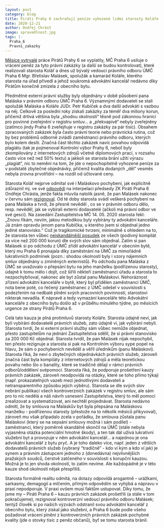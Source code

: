 ```yaml
---
layout: post
category: blog
title: Piráti Prahy 6 zachraňují peníze vyhozené lidmi starosty Koláře za tzv. právní plagiáty a donutili starostova kamaráda odstranit advokátní kancelář pryč z obecního bytu
date: 2020-12-21
author: Ondřej Chrást
image: spravedlnost.jpg
tags: |-
  Praha_6
  Pravni_zakazky
---
```


[Měsíce vytrvalé](https://praha6.pirati.cz/aktuality/pravni-zakazky.html) práce Pirátů Prahy 6 se vyplatily, MČ Praha 6 usiluje o vrácení peněz za tyto právní zakázky (a další se budou kontrolovat), které realizovali starosta Kolář a dnes už bývalý vedoucí právního odboru ÚMČ Praha 6 Mgr. Břetislav Malásek, spolužák a kamarád Koláře, kterého starosta na úřad přivedl a jehož soukromá advokátní kancelář nedávno díky Pirátům konečně zmizela z obecního bytu.

Předmětné externí právní služby byly objednány v době působení pana Maláska  v právním odboru ÚMČ Praha 6. Významnými dodavateli se stali spolužák Maláska a Koláře JUDr. Petr Kubíček a dva další advokáti s vazbou na něj. Celkově za poslední roky získali zakázky za téměř dva miliony korun, přičemž drtivá většina byla „shodou okolností“ těsně pod zákonnou hranicí pro povinné zveřejnění v registru smluv… a „překvapivě“ nebyly zveřejněny (zatímco jindy Praha 6 zveřejňuje v registru zakázky za pár tisíc). Obsahem zpracovaných zakázek byla často právní teorie nebo právnická rutina, což by bez problémů odborně zvládli zaměstnanci právního odboru, kterých bylo kolem desíti. Značná část těchto zakázek navíc povahou odpovídá plagiátu (tak je pojmenoval Kontrolní výbor Prahy 6, neboť byly zkompilovány z internetových zdrojů včetně diplomových prací, v rozsahu často více než než 50% textu) a jakkoli se starosta brání užití výrazu „plagiát“, nic to nemění na tom, že jde o nepochopitelně vyhozené peníze za v podstatě zbytečné objednávky, přičemž kvalita dodaných „děl“ vesměs nebyla zrovna prvotřídní – na rozdíl od účtované ceny.

Starosta Kolář nejprve odmítal své i Maláskovo pochybení, jak explicitně zdůraznil mj. ve své [odpovědi](https://www.praha6.cz/export/1822/interpelace/Z12_008_2020_Redig.pdf) na interpelaci předsedy ZK Piráti Praha 6 Ondřeje Chrásta, jenže fakta mluvila natolik jasně, že pan Malásek nakonec v červnu sám [rezignoval](https://praha6.pirati.cz/aktuality/pravni-zakazky.html). Od té doby starosta svádí veškerá pochybení na pana  Maláska a tvrdí, že přesně nevěděl , co se v právním odboru dělo, resp. nevěděl, jak se vybírali externí dodavatelé (ačkoli má právní odbor ve své gesci). Na zasedání Zastupitelstva MČ 14. 05. 2020 starosta řekl: „Znovu říkám, nevím, jakou metodikou byly vybírány ty advokátní kanceláře. Já znám opravdu jenom pana Kubíčka, u kterého jsem si objednal jedno jediné stanovisko.“ Což je tragikomické tvrzení, minimálně s ohledem na to, že starosta ten vůbec [nejskandálnější posudek](https://zpravy.aktualne.cz/domaci/dva-pravni-posudky-za-340-tisic-psal-je-starostuv-spoluzak-r/r~8762f8485a3911eab408ac1f6b220ee8/) ze všech (podivný kompilát za více než 200 000 korun) dle svých slov sám objednal. Zatím si pan Malásek si po odchodu z ÚMČ zřídil advokátní kancelář v obecním bytě, který mu Praha 6 pronajala díky zaměstnání na ÚMČ za mimořádně lukrativních podmínek  (pozn.: shodou okolností byly i vzory nájemních smluv objednány u zmíněných externistů). Po odchodu pana Maláska z ÚMČ se uvažovalo o přepsání bytu na jeho manželku (podřízenou starosty), údajně k tomu mělo i dojít, což šířili někteří zaměstnanci úřadu a starosta to nezpochybňoval, nakonec ale byt zůstal panu Maláskovi. Nehoráznost zřízení advokátní kanceláře v bytě, který byl přidělen zaměstnanci ÚMČ, nota bene poté, co řečený zaměstnanec z ÚMČ odešel v souvislosti s podezřením na nedbalé plnění svých pracovních povinností, starostovi nikterak nevadila. K nápravě a tedy vymazání kanceláře této Advokátní kanceláře z obecního bytu došlo až v průběhu minulého týdne, po měsících urgence ze strany Pirátů Praha 6.

Celá tato kauza je plná protimluvů starosty Koláře. Starosta údajně neví, jak byli vybíráni dodavatelé právních služeb, zato údajně ví, jak vybíráni nebyli. Starosta tvrdí, že si externí právní služby sám vůbec nemůže objednat, přesto zastupitelům na jednání Zastupitelstva sdělil, že si právní stanovisko za 200 000 Kč objednal. Starosta tvrdil, že pan Malásek nijak nepochybil, ten přesto rezignuje a starosta si pak na Kontrolním výboru sype popel na hlavu, že sám o pochybeních nevěděl a věřil úředníkům (panu Maláskovi). Starosta říká, že neví o zbytečných objednávkách právních služeb, zároveň značná část byla kompiláty z internetových zdrojů a měla teoretickou povahu nebo šlo o banality, které se tradičně dělají v rámci právních odborů/oddělení svépomocí. Starosta říká, že podporuje prošetření kauzy právních zakázek, zároveň neodpovídá na otázky, které se toho přímo týkají (např. prokazatelných vazeb mezi jednotlivými dodavateli a netransparentního způsobu jejich výběru). Starosta se dle svých slov nebrání publikaci všech kontroverzních zakázek v registru smluv, ale sám pro to nic nedělá a náš návrh usnesení Zastupitelstva, který to měl pomoci zrealizovat a systematizovat, ani nechtěl projednávat. Starosta nedávno odmítl, že by smlouva na Maláskův byt byla přepsána na Maláskovu manželku - podřízenou starosty (přestože na to několik měsíců přikyvoval), zároveň mu však připadalo zcela v pořádku, že smlouva zůstala panu Maláskovi (který se na sepsání smlouvy možná i sám podílel) - zaměstnanci, který poměrně skandálně skončil na ÚMČ (stále nebyla vyjasněna otázka potenciální hmotné škody), a ten tak dál užívá lukrativní služební byt a provozuje v něm advokátní kancelář… a najednou je ona advokátní kancelář z bytu pryč. A je toho daleko více, např. jeden z větších dodavatelů právních služeb (vybraný “tradičně” - kdo ví kým a kdo ví jak) je synem a právním zástupcem jednoho z (donedávna) nejvlivnějších pražských soudců, čerstvě zatčeného v souvislosti s korupční kauzou. Možná je to jen shoda okolností, to zatím nevíme. Ale každopádně je v této kauze shod okolností nějak přespříliš.

Starosta formálně realitu odmítá, na dotazy odpovídá arogantně – urážkami, sarkasmy, demagogií a mlčením, přímým odpovědím se vyhýbá a nápravu v praxi nepodporuje. V praxi ovšem musí faktům ustupovat. Díky tomu, že jsme my – Piráti Praha 6 – kauzu právních zakázek prošetřili (a stále v tom pokračujeme), rezignoval kontroverzní vedoucí právního odboru Malásek; tentýž člověk si po našich výzvách odstranil svou advokátní kancelář z obecního bytu, který získal jako služební, a Praha 6 bude podle všeho požadovat vrácení plnění z kontroverzních právních zakázek pochybné kvality (jde o stovky tisíc z peněz občanů), byť se tomu starosta bránil.
